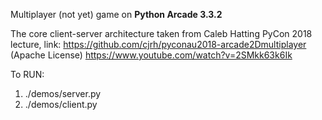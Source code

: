 Multiplayer (not yet) game on **Python Arcade 3.3.2**

The core client-server architecture taken from Caleb Hatting PyCon 2018 lecture, link: https://github.com/cjrh/pyconau2018-arcade2Dmultiplayer (Apache License) https://www.youtube.com/watch?v=2SMkk63k6Ik

To RUN:
1. ./demos/server.py
2. ./demos/client.py
